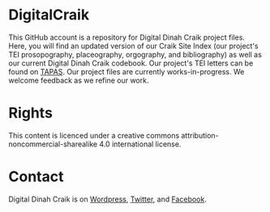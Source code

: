 # DigitalCraik
This GitHub account is a repository for Digital Dinah Craik project files. Here, you will find an updated version of our Craik Site Index (our project's TEI prosopography, placeography, orgography, and bibliography) as well as our current Digital Dinah Craik codebook. Our project's TEI letters can be found on [TAPAS](http://tapasproject.org/node/443). Our project files are currently works-in-progress. We welcome feedback as we refine our work.

# Rights
This content is licenced under a creative commons attribution-noncommercial-sharealike 4.0 international license.

# Contact
Digital Dinah Craik is on [Wordpress](http://www.digitaldinahcraikproject.org/), [Twitter](https://twitter.com/dinahcraik), and [Facebook](https://www.facebook.com/groups/905626532882095/#).

